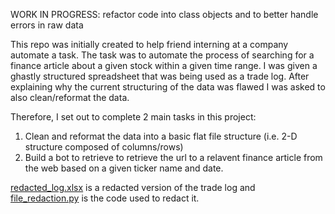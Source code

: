 WORK IN PROGRESS: refactor code into class objects and to better handle errors in raw data

This repo was initially created to help friend interning at a company automate a task. The task was to automate the process of searching for a finance article about 
a given stock within a given time range. I was given a ghastly structured spreadsheet that was being used as a trade log. After explaining why
the current structuring of the data was flawed I was asked to also clean/reformat the data. 

Therefore, I set out to complete 2 main tasks in this project:

1) Clean and reformat the data into a basic flat file structure (i.e. 2-D structure composed of columns/rows)
2) Build a bot to retrieve to retrieve the url to a relavent finance article from the web based on a given ticker name and date.


[redacted_log.xlsx](https://github.com/agarcia50S/SideProjects/redacted_log.xlsx) is a redacted version of the trade log and [file_redaction.py](https://github.com/agarcia50S/SideProjects/file_redaction.py) is the code used to redact it.
